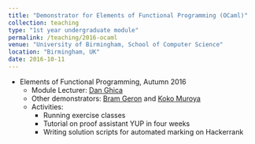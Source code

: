 ```yaml
---	
title: "Demonstrator for Elements of Functional Programming (OCaml)"		
collection: teaching		
type: "1st year undergraduate module"		
permalink: /teaching/2016-ocaml
venue: "University of Birmingham, School of Computer Science"		
location: "Birmingham, UK"
date: 2016-10-11	
---	
```

 				
* Elements of Functional Programming, Autumn 2016 		
   * Module Lecturer: [Dan Ghica](http://www.cs.bham.ac.uk/~drg/) 		
   * Other demonstrators: [Bram Geron](https://bram.xyz/blog/) and [Koko Muroya](http://www.cs.bham.ac.uk/~kxm538/)		
   * Activities: 
     * Running exercise classes
     * Tutorial on proof assistant YUP in four weeks 
     * Writing solution scripts for automated marking on Hackerrank

